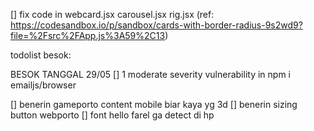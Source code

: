 <!-- [] add micro lighting -->
<!-- [] add plane for surface. -->
<!-- [] start making the UI -->

<!-- [] main gsap di dalem scrollControll -->

<!-- [] add carousell techstack with scrolling animation value -->

<!-- [] Introduction -->
<!-- [] tech stack -->
<!-- [] About me
[] bikin about me buat tiap section(game and web) -->
<!-- [] portofolio -->
  <!-- [] 2 section, web design and game design -->
  <!-- [] sort by date -->
<!-- [] contact me -->

<!-- [] bikin scroll behaviour kaya overlay.jsx buat gerakin tech -->

[] fix code in webcard.jsx carousel.jsx rig.jsx (ref: https://codesandbox.io/p/sandbox/cards-with-border-radius-9s2wd9?file=%2Fsrc%2FApp.js%3A59%2C13)

todolist besok:
<!-- [] add content ke webporto -->
  <!-- [] tinggal add technya -->
<!-- [] gsap animation
[] add zoom animation when photo carousel is onpoint -->
  <!-- [] mungkin bikin variabel didalem carousel trus modify didalem cyberpunk-hd -->

<!-- [] isi value gameporto -->

BESOK TANGGAL 29/05
[] 1 moderate severity vulnerability in npm i emailjs/browser
<!-- [] style contact me section, gather image from phone -->
<!-- [] finish gsap animation -->
<!-- [] make hovered effect on caraousel -->
  <!-- [] pass some indicator to it  -->

<!-- [] render mobile mode ketika width lebih kecil dari sekian -->

[] benerin gameporto content mobile biar kaya yg 3d
[] benerin sizing button webporto
[] font hello farel ga detect di hp